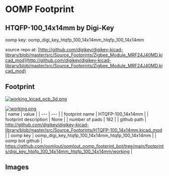 # OOMP Footprint  
## HTQFP-100_14x14mm  by Digi-Key  
  
oomp key: oomp_digi_key_htqfp_100_14x14mm_htqfp_100_14x14mm  
  
source repo at: [http://github.com/digikey/digikey-kicad-library/blob/master/src/Source_Footprints/Zigbee_Module_MRF24J40MD.kicad_mod](http://github.com/digikey/digikey-kicad-library/blob/master/src/Source_Footprints/Zigbee_Module_MRF24J40MD.kicad_mod)  
## Footprint  
  
[![working_kicad_pcb_3d.png](working_kicad_pcb_3d_600.png)](working_kicad_pcb_3d.png)  
  
[![working.png](working_600.png)](working.png)  
| name | value | 
| --- | --- | 
| footprint name | HTQFP-100_14x14mm | 
| footprint description | None | 
| number of pads | 182 | 
| github path | http://github.com/digikey/digikey-kicad-library/blob/master/src/Source_Footprints/HTQFP-100_14x14mm.kicad_mod | 
| oomp key | oomp_digi_key_htqfp_100_14x14mm_htqfp_100_14x14mm | 
| oomp bot github | https://github.com/oomlout/oomlout_oomp_footprint_bot/tree/main/footprints/digi_key_htqfp_100_14x14mm_htqfp_100_14x14mm/working | 
## Images  
